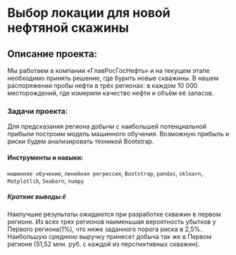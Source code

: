 # Выбор локации для новой нефтяной скажины

## Описание проекта:
Мы работаем в компании «ГлавРосГосНефть» и на текущем этапе необходимо принять решение, где бурить новые скважины.
В нашем распоряжении пробы нефти в трёх регионах: в каждом 10 000 месторождений, где измерили качество нефти и объём её запасов.

### Задачи проекта: 
Для предсказания региона добычи с наибольшей потенциальной прибыли построим модель машинного обучения. Возможную прибыль и риски будем анализировать техникой Bootstrap.

#### Инструменты и навыки:
`машинное обучение`, `линейная регрессия`, `Bootstrap`, `pandas`, `sklearn`, `Matplotlib`, `Seaborn`, `numpy`

##### Краткие выводы:ё
Наилучшие результаты ожидаются при разработке скважин в первом регионе.
Из всех трех регионов наименьшая вероятность убытков у Первого региона(1%), что ниже заданного порога риска в 2,5%.
Наибольшую среднюю выручку принесет добыча так же в Первом регионе (51,52 млн. руб. с каждой из перспективных скважин).

